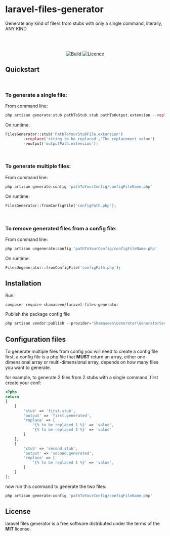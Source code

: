 # laravel-files-generator
Generate any kind of file/s from stubs with only a single command, literally, ANY KIND.

<br>
<br>

<p align="center">
<a href="https://app.travis-ci.com/mshamaseen/laravel-files-generator"><img src="https://app.travis-ci.com/mshamaseen/laravel-files-generator.svg?branch=main" alt="Build"></a>
<a href="https://choosealicense.com/licenses/mit/"><img src="https://img.shields.io/badge/License-MIT-green.svg" alt="Licence"></a>
</p>

## Quickstart

<br>

### To generate a **single file:** 

From command line:
```php
php artisan generate:stub pathToStub.stub pathToOutput.extension --replace='key 1' --with='value 1' --replace="key 2" --with='value 2'
```

On runtime:

```php
FilesGenerator::stub('PathToYourStubFile.extension')
        ->replace('string to be replaced','The replacement value')
        ->output('outputPath.extension');
```
<br>

### To generate **multiple files:**

From command line:
```php
php artisan generate:config 'pathToYourConfig/configFileName.php'
```

On runtime:

```php
FilesGenerator::fromConfigFile('configPath.php');
```

<br>

### To **remove generated files** from a config file:

From command line:
```php
php artisan ungenerate:config 'pathToYourConfig/configFileName.php'
```

On runtime:

```php
FilesUngenerator::fromConfigFile('configPath.php');
```
## Installation

Run:

```composer
composer require shamaseen/laravel-files-generator
```

Publish the package config file

```php
php artisan vendor:publish --provider='Shamaseen\Generator\GeneratorServiceProvider'
```

## Configuration files

To generate multiple files from config you will need to create a config file first, a config file is a php file that **MUST** return an array, either one-dimensional array or multi-dimensional array, depends on how many files you want to generate.

for example, to generate 2 files from 2 stubs with a single command, first create your conf:

```php
<?php
return 
[
    [
        'stub' => 'first.stub',
        'output' => 'first.generated',
        'replace' => [
            '{% to be replaced 1 %}' => 'value',
            '{% to be replaced 2 %}' => 'value'
        ]
    ],
    [
        'stub' => 'second.stub',
        'output' => 'second.generated',
        'replace' => [
            '{% to be replaced 1 %}' => 'value',
        ]
    ]
];
```

now run this command to generate the two files:
```php
php artisan generate:config 'pathToYourConfig/configFileName.php'
```

## License
laravel files generator is a free software distributed under the terms of the **MIT** license.
